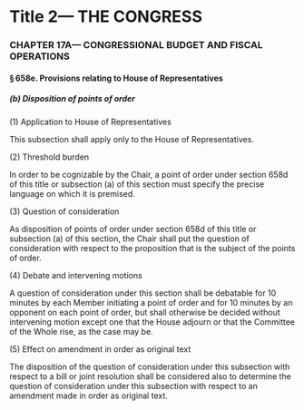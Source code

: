 
# Title 2— THE CONGRESS
### CHAPTER 17A— CONGRESSIONAL BUDGET AND FISCAL OPERATIONS
#### § 658e. Provisions relating to House of Representatives
##### (b) Disposition of points of order

(1) Application to House of Representatives

This subsection shall apply only to the House of Representatives.

(2) Threshold burden

In order to be cognizable by the Chair, a point of order under section 658d of this title or subsection (a) of this section must specify the precise language on which it is premised.

(3) Question of consideration

As disposition of points of order under section 658d of this title or subsection (a) of this section, the Chair shall put the question of consideration with respect to the proposition that is the subject of the points of order.

(4) Debate and intervening motions

A question of consideration under this section shall be debatable for 10 minutes by each Member initiating a point of order and for 10 minutes by an opponent on each point of order, but shall otherwise be decided without intervening motion except one that the House adjourn or that the Committee of the Whole rise, as the case may be.

(5) Effect on amendment in order as original text

The disposition of the question of consideration under this subsection with respect to a bill or joint resolution shall be considered also to determine the question of consideration under this subsection with respect to an amendment made in order as original text.

